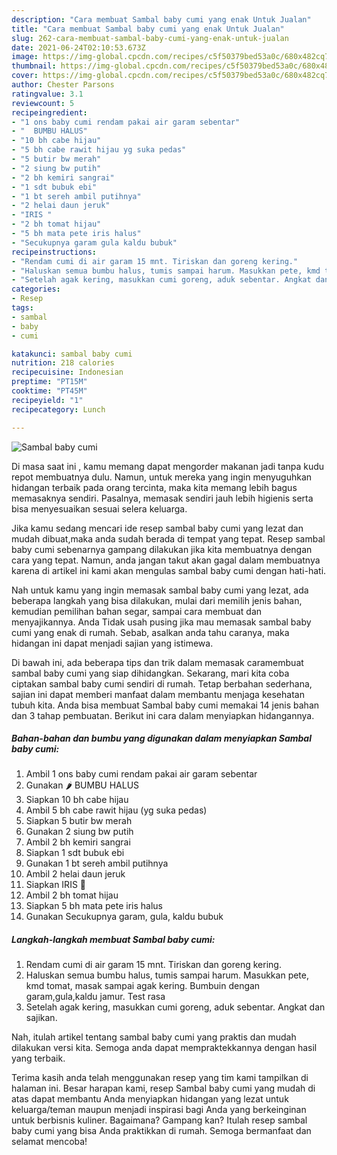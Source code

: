 ```yaml
---
description: "Cara membuat Sambal baby cumi yang enak Untuk Jualan"
title: "Cara membuat Sambal baby cumi yang enak Untuk Jualan"
slug: 262-cara-membuat-sambal-baby-cumi-yang-enak-untuk-jualan
date: 2021-06-24T02:10:53.673Z
image: https://img-global.cpcdn.com/recipes/c5f50379bed53a0c/680x482cq70/sambal-baby-cumi-foto-resep-utama.jpg
thumbnail: https://img-global.cpcdn.com/recipes/c5f50379bed53a0c/680x482cq70/sambal-baby-cumi-foto-resep-utama.jpg
cover: https://img-global.cpcdn.com/recipes/c5f50379bed53a0c/680x482cq70/sambal-baby-cumi-foto-resep-utama.jpg
author: Chester Parsons
ratingvalue: 3.1
reviewcount: 5
recipeingredient:
- "1 ons baby cumi rendam pakai air garam sebentar"
- "  BUMBU HALUS"
- "10 bh cabe hijau"
- "5 bh cabe rawit hijau yg suka pedas"
- "5 butir bw merah"
- "2 siung bw putih"
- "2 bh kemiri sangrai"
- "1 sdt bubuk ebi"
- "1 bt sereh ambil putihnya"
- "2 helai daun jeruk"
- "IRIS "
- "2 bh tomat hijau"
- "5 bh mata pete iris halus"
- "Secukupnya garam gula kaldu bubuk"
recipeinstructions:
- "Rendam cumi di air garam 15 mnt. Tiriskan dan goreng kering."
- "Haluskan semua bumbu halus, tumis sampai harum. Masukkan pete, kmd tomat, masak sampai agak kering. Bumbuin dengan garam,gula,kaldu jamur. Test rasa"
- "Setelah agak kering, masukkan cumi goreng, aduk sebentar. Angkat dan sajikan."
categories:
- Resep
tags:
- sambal
- baby
- cumi

katakunci: sambal baby cumi 
nutrition: 218 calories
recipecuisine: Indonesian
preptime: "PT15M"
cooktime: "PT45M"
recipeyield: "1"
recipecategory: Lunch

---
```



![Sambal baby cumi](https://img-global.cpcdn.com/recipes/c5f50379bed53a0c/680x482cq70/sambal-baby-cumi-foto-resep-utama.jpg)

Di masa  saat ini , kamu memang dapat mengorder makanan jadi tanpa kudu repot membuatnya dulu. Namun, untuk mereka yang ingin menyuguhkan hidangan terbaik pada orang tercinta, maka kita memang lebih bagus memasaknya sendiri. Pasalnya, memasak sendiri jauh lebih higienis serta bisa menyesuaikan sesuai selera keluarga.

Jika kamu sedang mencari ide resep sambal baby cumi yang lezat dan mudah dibuat,maka anda sudah berada di tempat yang tepat. Resep sambal baby cumi  sebenarnya gampang dilakukan jika kita membuatnya dengan cara yang tepat. Namun, anda jangan takut akan gagal dalam membuatnya 
karena di artikel ini kami akan mengulas sambal baby cumi dengan hati-hati.  



Nah untuk kamu yang ingin memasak sambal baby cumi yang lezat, ada beberapa langkah yang bisa dilakukan, mulai dari memilih jenis bahan, kemudian pemilihan bahan segar, sampai cara membuat dan menyajikannya. Anda Tidak usah pusing jika mau memasak sambal baby cumi yang enak di rumah. Sebab, asalkan anda  tahu caranya, maka hidangan ini dapat menjadi sajian yang istimewa.

Di bawah ini, ada beberapa tips dan trik dalam memasak caramembuat sambal baby cumi yang siap dihidangkan. Sekarang, mari kita coba ciptakan sambal baby cumi sendiri di rumah. Tetap berbahan sederhana, sajian ini dapat memberi manfaat dalam membantu menjaga kesehatan tubuh kita. Anda bisa membuat Sambal baby cumi memakai 14 jenis bahan dan 3 tahap pembuatan. Berikut ini cara dalam menyiapkan hidangannya.

<!--inarticleads1-->

##### Bahan-bahan dan bumbu yang digunakan dalam menyiapkan Sambal baby cumi:

1. Ambil 1 ons baby cumi rendam pakai air garam sebentar
1. Gunakan  🌶 BUMBU HALUS
1. Siapkan 10 bh cabe hijau
1. Ambil 5 bh cabe rawit hijau (yg suka pedas)
1. Siapkan 5 butir bw merah
1. Gunakan 2 siung bw putih
1. Ambil 2 bh kemiri sangrai
1. Siapkan 1 sdt bubuk ebi
1. Gunakan 1 bt sereh ambil putihnya
1. Ambil 2 helai daun jeruk
1. Siapkan IRIS 🍅
1. Ambil 2 bh tomat hijau
1. Siapkan 5 bh mata pete iris halus
1. Gunakan Secukupnya garam, gula, kaldu bubuk




<!--inarticleads2-->

##### Langkah-langkah membuat Sambal baby cumi:

1. Rendam cumi di air garam 15 mnt. Tiriskan dan goreng kering.
1. Haluskan semua bumbu halus, tumis sampai harum. Masukkan pete, kmd tomat, masak sampai agak kering. Bumbuin dengan garam,gula,kaldu jamur. Test rasa
1. Setelah agak kering, masukkan cumi goreng, aduk sebentar. Angkat dan sajikan.




Nah, itulah artikel tentang  sambal baby cumi  yang praktis dan mudah dilakukan versi kita. Semoga anda dapat mempraktekkannya dengan hasil yang terbaik. 

Terima kasih anda telah menggunakan resep yang tim kami tampilkan di halaman ini. Besar harapan kami, resep  Sambal baby cumi yang mudah di atas dapat membantu Anda menyiapkan hidangan yang lezat untuk keluarga/teman maupun menjadi inspirasi bagi Anda yang berkeinginan untuk berbisnis kuliner. Bagaimana? Gampang kan? Itulah resep sambal baby cumi yang bisa Anda praktikkan di rumah. Semoga bermanfaat dan selamat mencoba!

